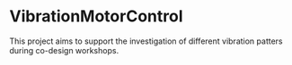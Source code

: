 # VibrationMotorControl
This project aims to support the investigation of different vibration patters during co-design workshops. 
